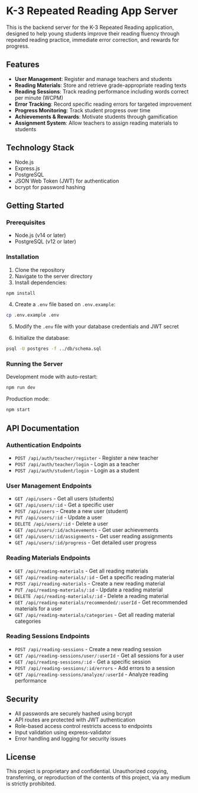 # K-3 Repeated Reading App Server

This is the backend server for the K-3 Repeated Reading application, designed to help young students improve their reading fluency through repeated reading practice, immediate error correction, and rewards for progress.

## Features

- **User Management**: Register and manage teachers and students
- **Reading Materials**: Store and retrieve grade-appropriate reading texts
- **Reading Sessions**: Track reading performance including words correct per minute (WCPM)
- **Error Tracking**: Record specific reading errors for targeted improvement
- **Progress Monitoring**: Track student progress over time
- **Achievements & Rewards**: Motivate students through gamification
- **Assignment System**: Allow teachers to assign reading materials to students

## Technology Stack

- Node.js
- Express.js
- PostgreSQL
- JSON Web Token (JWT) for authentication
- bcrypt for password hashing

## Getting Started

### Prerequisites

- Node.js (v14 or later)
- PostgreSQL (v12 or later)

### Installation

1. Clone the repository
2. Navigate to the server directory
3. Install dependencies:

```bash
npm install
```

4. Create a `.env` file based on `.env.example`:

```bash
cp .env.example .env
```

5. Modify the `.env` file with your database credentials and JWT secret

6. Initialize the database:

```bash
psql -U postgres -f ../db/schema.sql
```

### Running the Server

Development mode with auto-restart:

```bash
npm run dev
```

Production mode:

```bash
npm start
```

## API Documentation

### Authentication Endpoints

- `POST /api/auth/teacher/register` - Register a new teacher
- `POST /api/auth/teacher/login` - Login as a teacher
- `POST /api/auth/student/login` - Login as a student

### User Management Endpoints

- `GET /api/users` - Get all users (students)
- `GET /api/users/:id` - Get a specific user
- `POST /api/users` - Create a new user (student)
- `PUT /api/users/:id` - Update a user
- `DELETE /api/users/:id` - Delete a user
- `GET /api/users/:id/achievements` - Get user achievements
- `GET /api/users/:id/assignments` - Get user reading assignments
- `GET /api/users/:id/progress` - Get detailed user progress

### Reading Materials Endpoints

- `GET /api/reading-materials` - Get all reading materials
- `GET /api/reading-materials/:id` - Get a specific reading material
- `POST /api/reading-materials` - Create a new reading material
- `PUT /api/reading-materials/:id` - Update a reading material
- `DELETE /api/reading-materials/:id` - Delete a reading material
- `GET /api/reading-materials/recommended/:userId` - Get recommended materials for a user
- `GET /api/reading-materials/categories` - Get all reading material categories

### Reading Sessions Endpoints

- `POST /api/reading-sessions` - Create a new reading session
- `GET /api/reading-sessions/user/:userId` - Get all sessions for a user
- `GET /api/reading-sessions/:id` - Get a specific session
- `POST /api/reading-sessions/:id/errors` - Add errors to a session
- `GET /api/reading-sessions/analyze/:userId` - Analyze reading performance

## Security

- All passwords are securely hashed using bcrypt
- API routes are protected with JWT authentication
- Role-based access control restricts access to endpoints
- Input validation using express-validator
- Error handling and logging for security issues

## License

This project is proprietary and confidential. Unauthorized copying, transferring, or reproduction of the contents of this project, via any medium is strictly prohibited. 